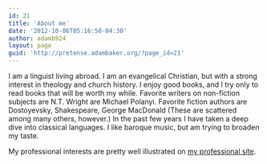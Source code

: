 ```yaml
---
id: 21
title: 'About me'
date: '2012-10-06T05:16:50-04:30'
author: adamb924
layout: page
guid: 'http://pretense.adambaker.org/?page_id=21'
---
```


I am a linguist living abroad. I am an evangelical Christian, but with a strong interest in theology and church history. I enjoy good books, and I try only to read books that will be worth my while. Favorite writers on non-fiction subjects are N.T. Wright are Michael Polanyi. Favorite fiction authors are Dostoyevsky, Shakespeare, George MacDonald (These are scattered among many others, however.) In the past few years I have taken a deep dive into classical languages. I like baroque music, but am trying to broaden my taste.

My professional interests are pretty well illustrated on [my professional site](http://www.adambaker.org/).